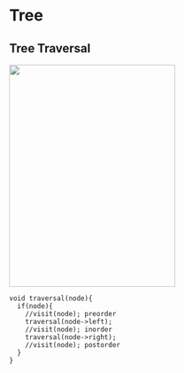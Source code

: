 # Tree

## Tree Traversal  
<img width="300" height="400" src="./treetraversal.png">

~~~
void traversal(node){
  if(node){
    //visit(node); preorder
    traversal(node->left);
    //visit(node); inorder
    traversal(node->right);
    //visit(node); postorder
  }
}
~~~